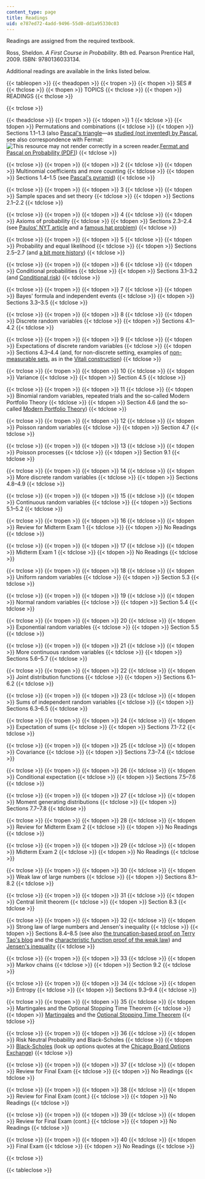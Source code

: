```yaml
---
content_type: page
title: Readings
uid: e787ed72-4add-9496-55d0-dd1a95330c03
---
```


Readings are assigned from the required textbook.

Ross, Sheldon. _A First Course in Probability_. 8th ed. Pearson Prentice Hall, 2009. ISBN: 9780136033134.

Additional readings are available in the links listed below.

{{< tableopen >}}
{{< theadopen >}}
{{< tropen >}}
{{< thopen >}}
SES #
{{< thclose >}}
{{< thopen >}}
TOPICS
{{< thclose >}}
{{< thopen >}}
READINGS
{{< thclose >}}

{{< trclose >}}

{{< theadclose >}}
{{< tropen >}}
{{< tdopen >}}
1
{{< tdclose >}}
{{< tdopen >}}
Permutations and combinations
{{< tdclose >}}
{{< tdopen >}}
Sections 1.1–1.3 (also [Pascal's triangle](http://en.wikipedia.org/wiki/Pascal%27s_triangle)—as [studied (not invented) by Pascal](https://www.archimedes-lab.org/pascaltriangle.html), see also correspondence with Fermat: ![This resource may not render correctly in a screen reader.](/images/inacessible.gif)[Fermat and Pascal on Probability (PDF)](http://www.york.ac.uk/depts/maths/histstat/pascal.pdf))
{{< tdclose >}}

{{< trclose >}}
{{< tropen >}}
{{< tdopen >}}
2
{{< tdclose >}}
{{< tdopen >}}
Multinomial coefficients and more counting
{{< tdclose >}}
{{< tdopen >}}
Sections 1.4–1.5 (see [Pascal's pyramid](http://en.wikipedia.org/wiki/Pascal's_pyramid))
{{< tdclose >}}

{{< trclose >}}
{{< tropen >}}
{{< tdopen >}}
3
{{< tdclose >}}
{{< tdopen >}}
Sample spaces and set theory
{{< tdclose >}}
{{< tdopen >}}
Sections 2.1–2.2
{{< tdclose >}}

{{< trclose >}}
{{< tropen >}}
{{< tdopen >}}
4
{{< tdclose >}}
{{< tdopen >}}
Axioms of probability
{{< tdclose >}}
{{< tdopen >}}
Sections 2.3–2.4 (see [Paulos' NYT article](http://opinionator.blogs.nytimes.com/2010/10/24/stories-vs-statistics/) and a [famous hat problem](http://mathforum.org/library/drmath/view/56505.html))
{{< tdclose >}}

{{< trclose >}}
{{< tropen >}}
{{< tdopen >}}
5
{{< tdclose >}}
{{< tdopen >}}
Probability and equal likelihood
{{< tdclose >}}
{{< tdopen >}}
Sections 2.5–2.7 (and [a bit more history](http://www.leidenuniv.nl/fsw/verduin/stathist/sh_17.htm))
{{< tdclose >}}

{{< trclose >}}
{{< tropen >}}
{{< tdopen >}}
6
{{< tdclose >}}
{{< tdopen >}}
Conditional probabilities
{{< tdclose >}}
{{< tdopen >}}
Sections 3.1–3.2 (and [Conditional risk](http://xkcd.com/795/))
{{< tdclose >}}

{{< trclose >}}
{{< tropen >}}
{{< tdopen >}}
7
{{< tdclose >}}
{{< tdopen >}}
Bayes' formula and independent events
{{< tdclose >}}
{{< tdopen >}}
Sections 3.3–3.5
{{< tdclose >}}

{{< trclose >}}
{{< tropen >}}
{{< tdopen >}}
8
{{< tdclose >}}
{{< tdopen >}}
Discrete random variables
{{< tdclose >}}
{{< tdopen >}}
Sections 4.1–4.2
{{< tdclose >}}

{{< trclose >}}
{{< tropen >}}
{{< tdopen >}}
9
{{< tdclose >}}
{{< tdopen >}}
Expectations of discrete random variables
{{< tdclose >}}
{{< tdopen >}}
Sections 4.3–4.4 (and, for non-discrete setting, examples of [non-measurable sets](http://en.wikipedia.org/wiki/Non-measurable_set), as in the [Vitali construction](http://en.wikipedia.org/wiki/Vitali_set))
{{< tdclose >}}

{{< trclose >}}
{{< tropen >}}
{{< tdopen >}}
10
{{< tdclose >}}
{{< tdopen >}}
Variance
{{< tdclose >}}
{{< tdopen >}}
Section 4.5
{{< tdclose >}}

{{< trclose >}}
{{< tropen >}}
{{< tdopen >}}
11
{{< tdclose >}}
{{< tdopen >}}
Binomial random variables, repeated trials and the so-called Modern Portfolio Theory
{{< tdclose >}}
{{< tdopen >}}
Section 4.6 (and the so-called [Modern Portfolio Theory](http://en.wikipedia.org/wiki/Modern_portfolio_theory))
{{< tdclose >}}

{{< trclose >}}
{{< tropen >}}
{{< tdopen >}}
12
{{< tdclose >}}
{{< tdopen >}}
Poisson random variables
{{< tdclose >}}
{{< tdopen >}}
Section 4.7
{{< tdclose >}}

{{< trclose >}}
{{< tropen >}}
{{< tdopen >}}
13
{{< tdclose >}}
{{< tdopen >}}
Poisson processes
{{< tdclose >}}
{{< tdopen >}}
Section 9.1
{{< tdclose >}}

{{< trclose >}}
{{< tropen >}}
{{< tdopen >}}
14
{{< tdclose >}}
{{< tdopen >}}
More discrete random variables
{{< tdclose >}}
{{< tdopen >}}
Sections 4.8–4.9
{{< tdclose >}}

{{< trclose >}}
{{< tropen >}}
{{< tdopen >}}
15
{{< tdclose >}}
{{< tdopen >}}
Continuous random variables
{{< tdclose >}}
{{< tdopen >}}
Sections 5.1–5.2
{{< tdclose >}}

{{< trclose >}}
{{< tropen >}}
{{< tdopen >}}
16
{{< tdclose >}}
{{< tdopen >}}
Review for Midterm Exam 1
{{< tdclose >}}
{{< tdopen >}}
No Readings
{{< tdclose >}}

{{< trclose >}}
{{< tropen >}}
{{< tdopen >}}
17
{{< tdclose >}}
{{< tdopen >}}
Midterm Exam 1
{{< tdclose >}}
{{< tdopen >}}
No Readings
{{< tdclose >}}

{{< trclose >}}
{{< tropen >}}
{{< tdopen >}}
18
{{< tdclose >}}
{{< tdopen >}}
Uniform random variables
{{< tdclose >}}
{{< tdopen >}}
Section 5.3
{{< tdclose >}}

{{< trclose >}}
{{< tropen >}}
{{< tdopen >}}
19
{{< tdclose >}}
{{< tdopen >}}
Normal random variables
{{< tdclose >}}
{{< tdopen >}}
Section 5.4
{{< tdclose >}}

{{< trclose >}}
{{< tropen >}}
{{< tdopen >}}
20
{{< tdclose >}}
{{< tdopen >}}
Exponential random variables
{{< tdclose >}}
{{< tdopen >}}
Section 5.5
{{< tdclose >}}

{{< trclose >}}
{{< tropen >}}
{{< tdopen >}}
21
{{< tdclose >}}
{{< tdopen >}}
More continuous random variables
{{< tdclose >}}
{{< tdopen >}}
Sections 5.6–5.7
{{< tdclose >}}

{{< trclose >}}
{{< tropen >}}
{{< tdopen >}}
22
{{< tdclose >}}
{{< tdopen >}}
Joint distribution functions
{{< tdclose >}}
{{< tdopen >}}
Sections 6.1–6.2
{{< tdclose >}}

{{< trclose >}}
{{< tropen >}}
{{< tdopen >}}
23
{{< tdclose >}}
{{< tdopen >}}
Sums of independent random variables
{{< tdclose >}}
{{< tdopen >}}
Sections 6.3–6.5
{{< tdclose >}}

{{< trclose >}}
{{< tropen >}}
{{< tdopen >}}
24
{{< tdclose >}}
{{< tdopen >}}
Expectation of sums
{{< tdclose >}}
{{< tdopen >}}
Sections 7.1-7.2
{{< tdclose >}}

{{< trclose >}}
{{< tropen >}}
{{< tdopen >}}
25
{{< tdclose >}}
{{< tdopen >}}
Covariance
{{< tdclose >}}
{{< tdopen >}}
Sections 7.3–7.4
{{< tdclose >}}

{{< trclose >}}
{{< tropen >}}
{{< tdopen >}}
26
{{< tdclose >}}
{{< tdopen >}}
Conditional expectation
{{< tdclose >}}
{{< tdopen >}}
Sections 7.5–7.6
{{< tdclose >}}

{{< trclose >}}
{{< tropen >}}
{{< tdopen >}}
27
{{< tdclose >}}
{{< tdopen >}}
Moment generating distributions
{{< tdclose >}}
{{< tdopen >}}
Sections 7.7–7.8
{{< tdclose >}}

{{< trclose >}}
{{< tropen >}}
{{< tdopen >}}
28
{{< tdclose >}}
{{< tdopen >}}
Review for Midterm Exam 2
{{< tdclose >}}
{{< tdopen >}}
No Readings
{{< tdclose >}}

{{< trclose >}}
{{< tropen >}}
{{< tdopen >}}
29
{{< tdclose >}}
{{< tdopen >}}
Midterm Exam 2
{{< tdclose >}}
{{< tdopen >}}
No Readings
{{< tdclose >}}

{{< trclose >}}
{{< tropen >}}
{{< tdopen >}}
30
{{< tdclose >}}
{{< tdopen >}}
Weak law of large numbers
{{< tdclose >}}
{{< tdopen >}}
Sections 8.1–8.2
{{< tdclose >}}

{{< trclose >}}
{{< tropen >}}
{{< tdopen >}}
31
{{< tdclose >}}
{{< tdopen >}}
Central limit theorem
{{< tdclose >}}
{{< tdopen >}}
Section 8.3
{{< tdclose >}}

{{< trclose >}}
{{< tropen >}}
{{< tdopen >}}
32
{{< tdclose >}}
{{< tdopen >}}
Strong law of large numbers and Jensen's inequality
{{< tdclose >}}
{{< tdopen >}}
Sections 8.4–8.5 (see also [the truncation-based proof on Terry Tao's blog](http://terrytao.wordpress.com/2008/06/18/the-strong-law-of-large-numbers/) and the [characteristic function proof of the weak law](http://en.wikipedia.org/wiki/Proof_of_the_law_of_large_numbers)) and [Jensen's inequality](http://en.wikipedia.org/wiki/Jensen's_inequality)
{{< tdclose >}}

{{< trclose >}}
{{< tropen >}}
{{< tdopen >}}
33
{{< tdclose >}}
{{< tdopen >}}
Markov chains
{{< tdclose >}}
{{< tdopen >}}
Section 9.2
{{< tdclose >}}

{{< trclose >}}
{{< tropen >}}
{{< tdopen >}}
34
{{< tdclose >}}
{{< tdopen >}}
Entropy
{{< tdclose >}}
{{< tdopen >}}
Sections 9.3–9.4
{{< tdclose >}}

{{< trclose >}}
{{< tropen >}}
{{< tdopen >}}
35
{{< tdclose >}}
{{< tdopen >}}
Martingales and the Optional Stopping Time Theorem
{{< tdclose >}}
{{< tdopen >}}
[Martingales](http://en.wikipedia.org/wiki/Martingale_%28probability_theory%29) and the [Optional Stopping Time Theorem](http://en.wikipedia.org/wiki/Optional_stopping_theorem)
{{< tdclose >}}

{{< trclose >}}
{{< tropen >}}
{{< tdopen >}}
36
{{< tdclose >}}
{{< tdopen >}}
Risk Neutral Probability and Black-Scholes
{{< tdclose >}}
{{< tdopen >}}
[Black-Scholes](http://en.wikipedia.org/wiki/Black%E2%80%93Scholes) (look up options quotes at the [Chicago Board Options Exchange](http://www.cboe.com/))
{{< tdclose >}}

{{< trclose >}}
{{< tropen >}}
{{< tdopen >}}
37
{{< tdclose >}}
{{< tdopen >}}
Review for Final Exam
{{< tdclose >}}
{{< tdopen >}}
No Readings
{{< tdclose >}}

{{< trclose >}}
{{< tropen >}}
{{< tdopen >}}
38
{{< tdclose >}}
{{< tdopen >}}
Review for Final Exam (cont.)
{{< tdclose >}}
{{< tdopen >}}
No Readings
{{< tdclose >}}

{{< trclose >}}
{{< tropen >}}
{{< tdopen >}}
39
{{< tdclose >}}
{{< tdopen >}}
Review for Final Exam (cont.)
{{< tdclose >}}
{{< tdopen >}}
No Readings
{{< tdclose >}}

{{< trclose >}}
{{< tropen >}}
{{< tdopen >}}
40
{{< tdclose >}}
{{< tdopen >}}
Final Exam
{{< tdclose >}}
{{< tdopen >}}
No Readings
{{< tdclose >}}

{{< trclose >}}

{{< tableclose >}}